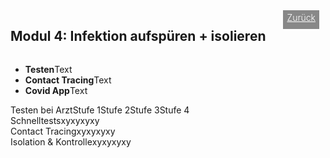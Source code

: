 <html>
  <head>
    <title>Modul 4</title>
    <meta charset="utf-8" />
    <meta http-equiv="expires" content="0">
  <style>
 /* FONTS */
 @import url("https://fonts.googleapis.com/css?family=Open+Sans+Condensed:300,700");
</style>
  </head>
  <body>
 <div style="display:flex;"><h2>Modul 4: Infektion aufspüren + isolieren</h2> <div style="margin-left:2em;padding:3px 6px 0 6px;background-color:#888;color:#fff;font-weight:300;height:27px!important;"><a href="main" style="color:#fff;">Zurück</a></div></div>
    <div class="twocol">
    <div class="ntext">
      <ul>
        <li><strong>Testen</strong>Text</li>
        <li><strong>Contact Tracing</strong>Text</li>
        <li><strong>Covid App</strong>Text</li>
      </ul>
    </div>
  </div>
  <div class="ntable" style="display:flex;width:100%;min-width:400px;">
    <div class="tbl5 st0">
      Testen bei Arzt
    </div>
    <div class="tbl5 st1">
      Stufe 1
    </div>
    <div class="tbl5 st2">
      Stufe 2
    </div>
    <div class="tbl5 st3">
      Stufe 3
    </div>
    <div class="tbl5 st4">
      Stufe 4
    </div>
    </div>
  <div class="ntbl" style="display:flex;width:100%;min-width:400px;">
    <div class="tbl5 s0">
      Schnelltests
    </div>
    <div class="tbl5 s1">
     xy
    </div>
     <div class="tbl5 s2">
      xy
    </div>
     <div class="tbl5 s3">
      xy
    </div>
     <div class="tbl5 s4">
      xy
    </div>
  </div>
  <div class="ntbl" style="display:flex;width:100%;min-width:400px;">
    <div class="tbl5 s0">
      Contact Tracing
    </div>
    <div class="tbl5 s1">
      xy
    </div>
     <div class="tbl5 s2">
      xy
    </div>
     <div class="tbl5 s3">
      xy
    </div>
     <div class="tbl5 s4">
     xy
    </div>
  </div>
  <div class="ntbl" style="display:flex;width:100%;min-width:400px;">
    <div class="tbl5 s0">
      Isolation & Kontrolle
    </div>
    <div class="tbl5 s1">
      xy
    </div>
     <div class="tbl5 s2">
      xy
    </div>
     <div class="tbl5 s3">
      xy
    </div>
     <div class="tbl5 s4">
     xy
    </div>
  </div>


